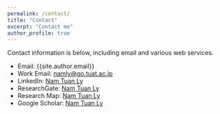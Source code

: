 ```yaml
---
permalink: /contact/
title: "Contact"
excerpt: "Contact me"
author_profile: true
---
```

Contact information is below, including email and various web services. 

* Email:          {{site.author.email}}
* Work Email:     namly@go.tuat.ac.jp
* LinkedIn:       [Nam Tuan Ly](https://www.linkedin.com/in/{{site.author.linkedin}})
* ResearchGate:   [Nam Tuan Ly]({{site.author.researchgate}}) 
* Research Map:    [Nam Tuan Ly]({{site.author.researchmap}})
* Google Scholar: [Nam Tuan Ly]({{site.author.googlescholar}})
